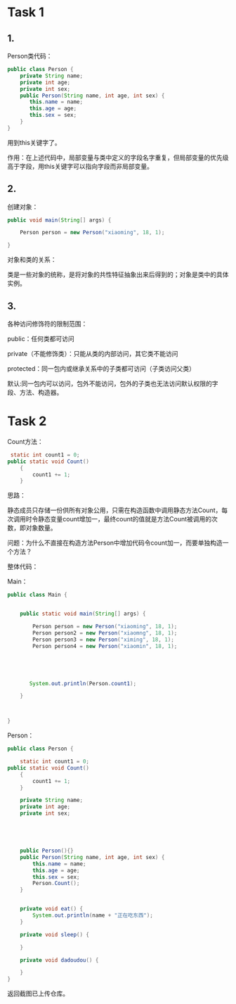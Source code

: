 # Task 1

## 1.

Person类代码：

```java
public class Person {
    private String name;
    private int age;
    private int sex;
    public Person(String name, int age, int sex) {
       this.name = name;
       this.age = age;
       this.sex = sex;
    }
}
```

用到this关键字了。

作用：在上述代码中，局部变量与类中定义的字段名字重复，但局部变量的优先级高于字段，用this关键字可以指向字段而非局部变量。

## 2.

创建对象：

```java
public void main(String[] args) {

    Person person = new Person("xiaoming", 18, 1);

}
```

对象和类的关系：

类是一些对象的统称，是将对象的共性特征抽象出来后得到的；对象是类中的具体实例。

## 3.

各种访问修饰符的限制范围：

public：任何类都可访问

private（不能修饰类）：只能从类的内部访问，其它类不能访问

protected：同一包内或继承关系中的子类都可访问（子类访问父类）

默认:同一包内可以访问，包外不能访问，包外的子类也无法访问默认权限的字段、方法、构造器。

# Task 2

Count方法：

```java
 static int count1 = 0;
public static void Count()
    {
        count1 += 1;
    }
```

思路：

静态成员只存储一份供所有对象公用，只需在构造函数中调用静态方法Count，每次调用时令静态变量count增加一，最终count的值就是方法Count被调用的次数，即对象数量。

问题：为什么不直接在构造方法Person中增加代码令count加一，而要单独构造一个方法？

整体代码：

Main：

```java
public class Main {


    public static void main(String[] args) {

        Person person = new Person("xiaoming", 18, 1);
        Person person2 = new Person("xiaomng", 18, 1);
        Person person3 = new Person("ximing", 18, 1);
        Person person4 = new Person("xiaomin", 18, 1);





       System.out.println(Person.count1);

    }



}
```

Person：

```java
public class Person {

    static int count1 = 0;
public static void Count()
    {
        count1 += 1;
    }

    private String name;
    private int age;
    private int sex;





    public Person(){}
    public Person(String name, int age, int sex) {
        this.name = name;
        this.age = age;
        this.sex = sex;
        Person.Count();
    }


    private void eat() {
        System.out.println(name + "正在吃东西");
    }

    private void sleep() {

    }

    private void dadoudou() {

    }
}
```

返回截图已上传仓库。
